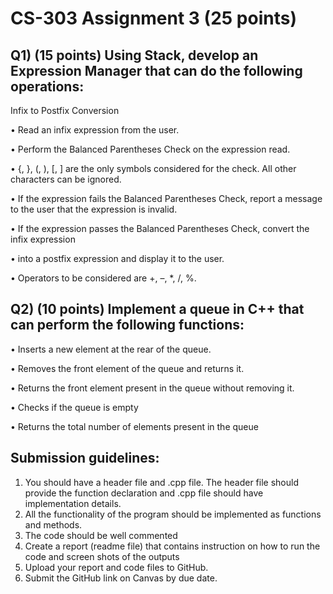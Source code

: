 # CS-303 Assignment 3 (25 points)
## Q1) (15 points) Using Stack, develop an Expression Manager that can do the following operations:
Infix to Postfix Conversion

• Read an infix expression from the user.

• Perform the Balanced Parentheses Check on the expression read.

• {, }, (, ), [, ] are the only symbols considered for the check. All other characters can be ignored.

• If the expression fails the Balanced Parentheses Check, report a message to the user that the
expression is invalid.

• If the expression passes the Balanced Parentheses Check, convert the infix expression

• into a postfix expression and display it to the user.


• Operators to be considered are +, –, *, /, %.
## Q2) (10 points) Implement a queue in C++ that can perform the following functions:
• Inserts a new element at the rear of the queue.

• Removes the front element of the queue and returns it.

• Returns the front element present in the queue without removing it.

• Checks if the queue is empty

• Returns the total number of elements present in the queue

## Submission guidelines:
1) You should have a header file and .cpp file. The header file should provide the function
declaration and .cpp file should have implementation details.
2) All the functionality of the program should be implemented as functions and methods.
3) The code should be well commented
4) Create a report (readme file) that contains instruction on how to run the code and screen shots
of the outputs
5) Upload your report and code files to GitHub.
6) Submit the GitHub link on Canvas by due date.
